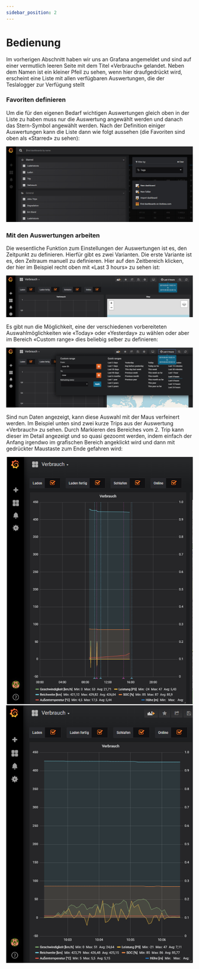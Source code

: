 ```yaml
---
sidebar_position: 2
---
```


# Bedienung

Im vorherigen Abschnitt haben wir uns an Grafana angemeldet und sind auf einer vermutlich leeren Seite mit dem Titel «Verbrauch» gelandet.
Neben dem Namen ist ein kleiner Pfeil zu sehen, wenn hier draufgedrückt wird, erscheint eine Liste mit allen verfügbaren Auswertungen, die der Teslalogger zur Verfügung stellt

### Favoriten definieren

Um die für den eigenen Bedarf wichtigen Auswertungen gleich oben in der Liste zu haben muss nur die Auswertung angewählt werden und danach das Stern-Symbol angewählt werden. Nach der Definition einiger Auswertungen kann die Liste dann wie folgt aussehen (die Favoriten sind oben als «Starred» zu sehen):

![BILD](/img/grafana-03.png)

### Mit den Auswertungen arbeiten

Die wesentliche Funktion zum Einstellungen der Auswertungen ist es, den Zeitpunkt zu definieren. Hierfür gibt es zwei Varianten.
Die erste Variante ist es, den Zeitraum manuell zu definieren. Hier auf den Zeitbereich klicken, der hier im Beispiel recht oben mit «Last 3 hours» zu sehen ist:

![BILD](/img/grafana-04.png)

Es gibt nun die Möglichkeit, eine der verschiedenen vorbereiteten Auswahlmöglichkeiten wie «Today» oder «Yesterday» zu wählen oder aber im Bereich «Custom range» dies beliebig selber zu definieren:

![BILD](/img/grafana-05.png)

Sind nun Daten angezeigt, kann diese Auswahl mit der Maus verfeinert werden. Im Beispiel unten sind zwei kurze Trips aus der Auswertung «Verbrauch» zu sehen. Durch Markieren des Bereiches vom 2. Trip kann dieser im Detail angezeigt und so quasi gezoomt werden, indem einfach der Anfang irgendwo im grafischen Bereich angeklickt wird und dann mit gedrückter Maustaste zum Ende gefahren wird:

![BILD](/img/grafana-06.png)
![BILD](/img/grafana-07.png)